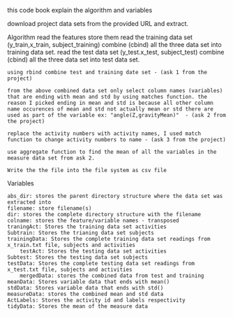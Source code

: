 this code book explain the algorithm and variables


download project data sets from the provided URL and extract.

Algorithm
	read the features store them 
	read the training data set (y_train,x_train, subject_training) 
	combine (cbind) all the three data set into training data set.
	read the test data set (y_test.x_test, subject_test)
	combine (cbind) all the three data set into test data set.
	
	using rbind combine test and training date set - (ask 1 from the project)

	from the above combined data set only select column names (variables) that are ending with mean and std by using matches function. the reason I picked ending in mean and std is because all other column name occurences of mean and std not actually mean or std there are used as part of the variable ex: "angle(Z,gravityMean)"  - (ask 2 from the project)

	replace the activity numbers with activity names, I used match function to change activity numbers to name - (ask 3 from the project)
	
	use aggregate function to find the mean of all the variables in the measure data set from ask 2.

	Write the the file into the file system as csv file

Variables 

	abs_dir: stores the parent directory structure where the data set was extracted into
	filename: store filename(s)
	dir: stores the complete directory structure with the filename
	colname: stores the feature/variable names - transposed
	traningAct: Stores the training data set activities
	Subtrain: Stores the trianing data set subjects
	trainingData: Stores the complete training data set readings from x_train.txt file, subjects and activities
        testAct: Stores the testing data set activities
	Subtest: Stores the testing data set subjects
	testData: Stores the complete testing data set readings from x_test.txt file, subjects and activities
      	mergedData: stores the combined data from test and training
	meanData: Stores variable data that ends with mean() 
	stdData: Stores variable data that ends with std()
	measureData: stores the combined mean and std data
	ActLabels: Stores the activity id and labels respectivity
	tidyData: Stores the mean of the measure data        
       


        

